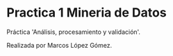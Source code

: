 # Practica 1 Mineria de Datos
Práctica 'Análisis, procesamiento y validación'.

Realizada por Marcos López Gómez.